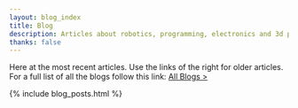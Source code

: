 ```yaml
---
layout: blog_index
title: Blog
description: Articles about robotics, programming, electronics and 3d printing.
thanks: false
---
```


Here at the most recent articles. Use the links of the right for older articles. For a full list of all the blogs follow this link: [All Blogs >](all_blogs.html)

{% include blog_posts.html %}

